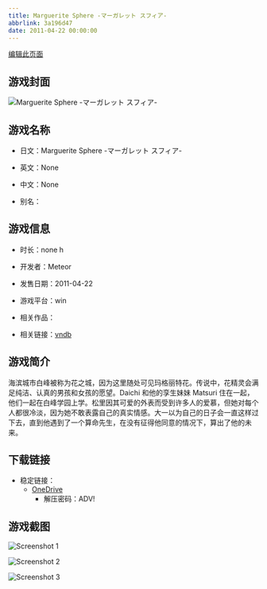 ```yaml
---
title: Marguerite Sphere -マーガレット スフィア-
abbrlink: 3a196d47
date: 2011-04-22 00:00:00
---
```

[编辑此页面](https://github.com/ACG-3/ADV3-source/blob/main/source/_posts/games/Marguerite%20Sphere%20-%E3%83%9E%E3%83%BC%E3%82%AC%E3%83%AC%E3%83%83%E3%83%88%20%E3%82%B9%E3%83%95%E3%82%A3%E3%82%A2-.md)

## 游戏封面

![Marguerite Sphere -マーガレット スフィア-](https://pan.timero.xyz/onedrive/img_lib_001/Marguerite%20Sphere%20-%E3%83%9E%E3%83%BC%E3%82%AC%E3%83%AC%E3%83%83%E3%83%88%20%E3%82%B9%E3%83%95%E3%82%A3%E3%82%A2-_cover.avif)


## 游戏名称

- 日文：Marguerite Sphere -マーガレット スフィア-
- 英文：None
- 中文：None

- 别名：


## 游戏信息

- 时长：none h
- 开发者：Meteor
- 发售日期：2011-04-22
- 游戏平台：win
- 相关作品：

- 相关链接：[vndb](https://vndb.org/v5918)


## 游戏简介

海滨城市白峰被称为花之城，因为这里随处可见玛格丽特花。传说中，花精灵会满足纯洁、认真的男孩和女孩的愿望。Daichi 和他的孪生妹妹 Matsuri 住在一起，他们一起在白峰学园上学。松里因其可爱的外表而受到许多人的爱慕，但她对每个人都很冷淡，因为她不敢表露自己的真实情感。大一以为自己的日子会一直这样过下去，直到他遇到了一个算命先生，在没有征得他同意的情况下，算出了他的未来。




## 下载链接

- 稳定链接：
    - [OneDrive](https://pan.timero.xyz/onedrive/adv_lib_001/Marguerite%20Sphere%20-%E3%83%9E%E3%83%BC%E3%82%AC%E3%83%AC%E3%83%83%E3%83%88%20%E3%82%B9%E3%83%95%E3%82%A3%E3%82%A2-)
        - 解压密码：ADV!



## 游戏截图


![Screenshot 1](https://pan.timero.xyz/onedrive/img_lib_001/Marguerite%20Sphere%20-%E3%83%9E%E3%83%BC%E3%82%AC%E3%83%AC%E3%83%83%E3%83%88%20%E3%82%B9%E3%83%95%E3%82%A3%E3%82%A2-_Screenshot_1.avif)

![Screenshot 2](https://pan.timero.xyz/onedrive/img_lib_001/Marguerite%20Sphere%20-%E3%83%9E%E3%83%BC%E3%82%AC%E3%83%AC%E3%83%83%E3%83%88%20%E3%82%B9%E3%83%95%E3%82%A3%E3%82%A2-_Screenshot_2.avif)

![Screenshot 3](https://pan.timero.xyz/onedrive/img_lib_001/Marguerite%20Sphere%20-%E3%83%9E%E3%83%BC%E3%82%AC%E3%83%AC%E3%83%83%E3%83%88%20%E3%82%B9%E3%83%95%E3%82%A3%E3%82%A2-_Screenshot_3.avif)

